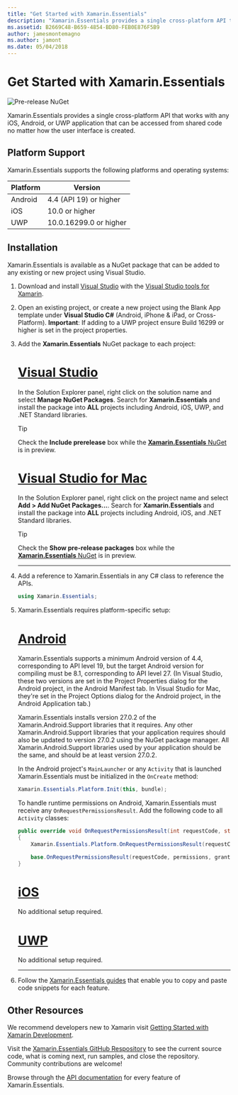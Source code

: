 ```yaml
---
title: "Get Started with Xamarin.Essentials"
description: "Xamarin.Essentials provides a single cross-platform API that works with any iOS, Android, or UWP application that can be accessed from shared code no matter how the user interface is created."
ms.assetid: B2669C48-B659-4854-BD80-FEB0E876F5B9
author: jamesmontemagno
ms.author: jamont
ms.date: 05/04/2018
---
```


# Get Started with Xamarin.Essentials

![Pre-release NuGet](~/media/shared/pre-release.png)

Xamarin.Essentials provides a single cross-platform API that works with any iOS, Android, or UWP application that can be accessed from shared code no matter how the user interface is created.

## Platform Support

Xamarin.Essentials supports the following platforms and operating systems:

| Platform | Version |
| --- | --- |
| Android | 4.4 (API 19) or higher |
| iOS |10.0 or higher |
| UWP | 10.0.16299.0 or higher |

## Installation

Xamarin.Essentials is available as a NuGet package that can be added to any existing or new project using Visual Studio.

1. Download and install [Visual Studio](http://visualstudio.com) with the [Visual Studio tools for Xamarin](~/cross-platform/get-started/installation/index.md).

2. Open an existing project, or create a new project using the Blank App template under **Visual Studio C#** (Android, iPhone & iPad, or Cross-Platform). **Important**: If adding to a UWP project ensure Build 16299 or higher is set in the project properties.

3. Add the **Xamarin.Essentials** NuGet package to each project:

    # [Visual Studio](#tab/windows)

    In the Solution Explorer panel, right click on the solution name and select **Manage NuGet Packages**. Search for **Xamarin.Essentials** and install the package into **ALL** projects including Android, iOS, UWP, and .NET Standard libraries.

    > [!TIP]
    > Check the **Include prerelease** box while the [**Xamarin.Essentials** NuGet](https://www.nuget.org/packages/Xamarin.Essentials) is in preview.

    # [Visual Studio for Mac](#tab/macos)

    In the Solution Explorer panel, right click on the project name and select **Add > Add NuGet Packages...**. Search for **Xamarin.Essentials** and install the package into **ALL** projects including Android, iOS, and .NET Standard libraries.

    > [!TIP]
    > Check the **Show pre-release packages** box while the [**Xamarin.Essentials** NuGet](https://www.nuget.org/packages/Xamarin.Essentials) is in preview.

    -----

4. Add a reference to Xamarin.Essentials in any C# class to reference the APIs.

    ```csharp
    using Xamarin.Essentials;
    ```

5. Xamarin.Essentials requires platform-specific setup:

    # [Android](#tab/android)

    Xamarin.Essentials supports a minimum Android version of 4.4, corresponding to API level 19, but the target Android version for compiling must be 8.1, corresponding to API level 27. (In Visual Studio, these two versions are set in the Project Properties dialog for the Android project, in the Android Manifest tab. In Visual Studio for Mac, they're set in the Project Options dialog for the Android project, in the Android Application tab.) 
    
    Xamarin.Essentials installs version 27.0.2 of the Xamarin.Android.Support libraries that it requires. Any other Xamarin.Android.Support libraries that your application requires should also be updated to version 27.0.2 using the NuGet package manager. All Xamarin.Android.Support libraries used by your application should be the same, and should be at least version 27.0.2.

    In the Android project's `MainLauncher` or any `Activity` that is launched Xamarin.Essentials must be initialized in the `OnCreate` method:

    ```csharp
    Xamarin.Essentials.Platform.Init(this, bundle);
    ```

    To handle runtime permissions on Android, Xamarin.Essentials must receive any `OnRequestPermissionsResult`. Add the following code to all `Activity` classes:

    ```csharp
    public override void OnRequestPermissionsResult(int requestCode, string[] permissions, [GeneratedEnum] Android.Content.PM.Permission[] grantResults)
    {
        Xamarin.Essentials.Platform.OnRequestPermissionsResult(requestCode, permissions, grantResults);

        base.OnRequestPermissionsResult(requestCode, permissions, grantResults);
    }
    ```

    # [iOS](#tab/ios)

    No additional setup required.

    # [UWP](#tab/uwp)

    No additional setup required.

    -----

6. Follow the [Xamarin.Essentials guides](index.md) that enable you to copy and paste code snippets for each feature.

## Other Resources

We recommend developers new to Xamarin visit [Getting Started with Xamarin Development](~/cross-platform/getting-started/index.md).

Visit the [Xamarin.Essentials GitHub Respository](http://github.com/xamarin/Essentials) to see the current source code, what is coming next, run samples, and close the repository. Community contributions are welcome!

Browse through the [API documentation](xref:Xamarin.Essentials) for every feature of Xamarin.Essentials.
